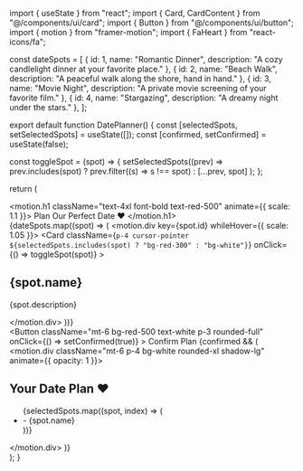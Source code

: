 import { useState } from "react";
import { Card, CardContent } from "@/components/ui/card";
import { Button } from "@/components/ui/button";
import { motion } from "framer-motion";
import { FaHeart } from "react-icons/fa";

const dateSpots = [
  { id: 1, name: "Romantic Dinner", description: "A cozy candlelight dinner at your favorite place." },
  { id: 2, name: "Beach Walk", description: "A peaceful walk along the shore, hand in hand." },
  { id: 3, name: "Movie Night", description: "A private movie screening of your favorite film." },
  { id: 4, name: "Stargazing", description: "A dreamy night under the stars." },
];

export default function DatePlanner() {
  const [selectedSpots, setSelectedSpots] = useState([]);
  const [confirmed, setConfirmed] = useState(false);

  const toggleSpot = (spot) => {
    setSelectedSpots((prev) =>
      prev.includes(spot)
        ? prev.filter((s) => s !== spot)
        : [...prev, spot]
    );
  };

  return (
    <div className="min-h-screen bg-pink-200 flex flex-col items-center p-6 text-center">
      <motion.h1 className="text-4xl font-bold text-red-500" animate={{ scale: 1.1 }}>
        Plan Our Perfect Date ❤️
      </motion.h1>
      <div className="grid grid-cols-1 md:grid-cols-2 gap-4 mt-6">
        {dateSpots.map((spot) => (
          <motion.div key={spot.id} whileHover={{ scale: 1.05 }}>
            <Card
              className={`p-4 cursor-pointer ${selectedSpots.includes(spot) ? "bg-red-300" : "bg-white"}`}
              onClick={() => toggleSpot(spot)}
            >
              <CardContent>
                <h2 className="text-xl font-semibold">{spot.name}</h2>
                <p className="text-gray-600">{spot.description}</p>
              </CardContent>
            </Card>
          </motion.div>
        ))}
      </div>
      <Button
        className="mt-6 bg-red-500 text-white p-3 rounded-full"
        onClick={() => setConfirmed(true)}
      >
        Confirm Plan <FaHeart className="ml-2" />
      </Button>
      {confirmed && (
        <motion.div className="mt-6 p-4 bg-white rounded-xl shadow-lg" animate={{ opacity: 1 }}>
          <h2 className="text-2xl font-bold text-red-500">Your Date Plan ❤️</h2>
          <ul className="mt-2">
            {selectedSpots.map((spot, index) => (
              <li key={index} className="text-lg text-gray-700">- {spot.name}</li>
            ))}
          </ul>
        </motion.div>
      )}
    </div>
  );
}
